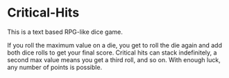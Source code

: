 # Critical-Hits
This is a text based RPG-like dice game.

If you roll the maximum value on a die, you get to roll the die again and add
 both dice rolls to get your final score. Critical hits can stack indefinitely,
 a second max value means you get a third roll, and so on. With enough luck,
 any number of points is possible.
